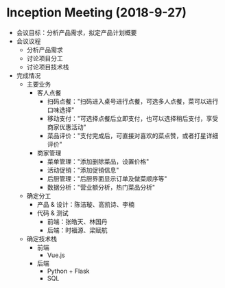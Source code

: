 # Inception Meeting (2018-9-27)

- 会议目标：分析产品需求，拟定产品计划概要
- 会议议程
  - 分析产品需求
  - 讨论项目分工
  - 讨论项目技术栈
- 完成情况
    - 主要业务
        - 客人点餐
            - 扫码点餐："扫码进入桌号进行点餐，可选多人点餐，菜可以进行口味选择"
            - 移动支付："可选择点餐后立即支付，也可以选择稍后支付，享受商家优惠活动"
            - 菜品评价："支付完成后，可直接对喜欢的菜点赞，或者打星详细评价"
        - 商家管理
            - 菜单管理："添加删除菜品，设置价格"
            - 活动促销："添加促销信息"
            - 后厨管理："后厨界面显示订单及做菜顺序等"
            - 数据分析："营业额分析，热门菜品分析"
    - 确定分工
        - 产品 & 设计：陈洁璇、高凯诗、李楠
        - 代码 & 测试
            - 前端：张皓天、林国丹
            - 后端：时福源、梁赋航
    - 确定技术栈
        - 前端
          - Vue.js
        - 后端
          - Python + Flask
          - SQL

